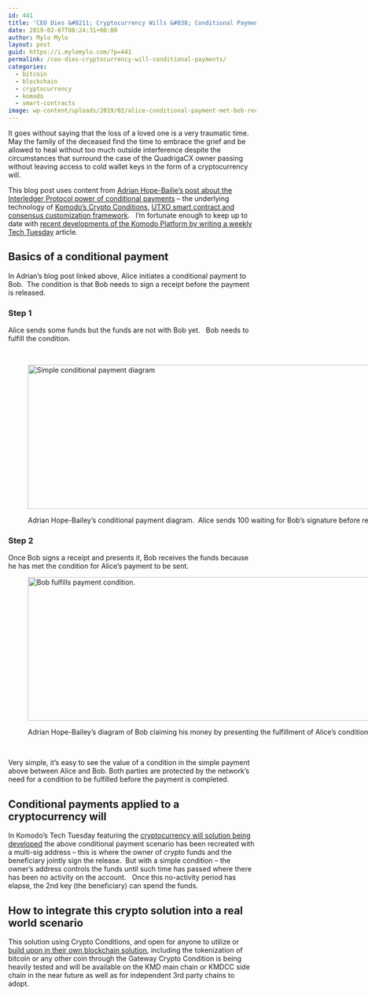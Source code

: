 ```yaml
---
id: 441
title: 'CEO Dies &#8211; Cryptocurrency Wills &#038; Conditional Payments'
date: 2019-02-07T08:24:31+00:00
author: Mylo Mylo
layout: post
guid: https://i.mylomylo.com/?p=441
permalink: /ceo-dies-cryptocurrency-will-conditional-payments/
categories:
  - bitcoin
  - blockchain
  - cryptocurrency
  - komodo
  - smart-contracts
image: wp-content/uploads/2019/02/alice-conditional-payment-met-bob-receives.png
---
```

It goes without saying that the loss of a loved one is a very traumatic time.  May the family of the deceased find the time to embrace the grief and be allowed to heal without too much outside interference despite the circumstances that surround the case of the QuadrigaCX owner passing without leaving access to cold wallet keys in the form of a cryptocurrency will.

This blog post uses content from [Adrian Hope-Bailie&#8217;s post about the Interledger Protocol power of conditional payments](https://adrian.hopebailie.com/the-power-of-conditional-payments-2d1ea531250a) &#8211; the underlying technology of [Komodo&#8217;s Crypto Conditions](https://komodoplatform.com/tech-tuesday-update-7/), [UTXO smart contract and consensus customization framework](https://komodoplatform.com/crypto-conditions-utxo-based-smart-contracts/).   I&#8217;m fortunate enough to keep up to date with [recent developments of the Komodo Platform by writing a weekly Tech Tuesday](https://komodoplatform.com/tech-tuesday-update/) article.

## Basics of a conditional payment

In Adrian&#8217;s blog post linked above, Alice initiates a conditional payment to Bob.  The condition is that Bob needs to sign a receipt before the payment is released.

### Step 1

Alice sends some funds but the funds are not with Bob yet.   Bob needs to fulfill the condition.

&nbsp;<figure id="attachment_442" style="width: 1024px" class="wp-caption aligncenter">

[<img class="size-large wp-image-442" src="https://i.mylomylo.com/wp-content/uploads/2019/02/alice-conditional-payment-bob-1-1024x293.png" alt="Simple conditional payment diagram" width="1024" height="293" srcset="https://i.mylomylo.com/wp-content/uploads/2019/02/alice-conditional-payment-bob-1-1024x293.png 1024w, https://i.mylomylo.com/wp-content/uploads/2019/02/alice-conditional-payment-bob-1-300x86.png 300w, https://i.mylomylo.com/wp-content/uploads/2019/02/alice-conditional-payment-bob-1-768x220.png 768w, https://i.mylomylo.com/wp-content/uploads/2019/02/alice-conditional-payment-bob-1.png 1432w" sizes="(max-width: 1024px) 100vw, 1024px" />](https://i.mylomylo.com/wp-content/uploads/2019/02/alice-conditional-payment-bob-1.png)<figcaption class="wp-caption-text">Adrian Hope-Bailey&#8217;s conditional payment diagram.  Alice sends 100 waiting for Bob&#8217;s signature before release.</figcaption></figure> 

### Step 2

Once Bob signs a receipt and presents it, Bob receives the funds because he has met the condition for Alice&#8217;s payment to be sent.<figure id="attachment_443" style="width: 1024px" class="wp-caption aligncenter">

[<img class="size-large wp-image-443" src="https://i.mylomylo.com/wp-content/uploads/2019/02/alice-conditional-payment-met-bob-receives-1024x292.png" alt="Bob fulfills payment condition." width="1024" height="292" srcset="https://i.mylomylo.com/wp-content/uploads/2019/02/alice-conditional-payment-met-bob-receives-1024x292.png 1024w, https://i.mylomylo.com/wp-content/uploads/2019/02/alice-conditional-payment-met-bob-receives-300x85.png 300w, https://i.mylomylo.com/wp-content/uploads/2019/02/alice-conditional-payment-met-bob-receives-768x219.png 768w, https://i.mylomylo.com/wp-content/uploads/2019/02/alice-conditional-payment-met-bob-receives.png 1404w" sizes="(max-width: 1024px) 100vw, 1024px" />](https://i.mylomylo.com/wp-content/uploads/2019/02/alice-conditional-payment-met-bob-receives.png)<figcaption class="wp-caption-text">Adrian Hope-Bailey&#8217;s diagram of Bob claiming his money by presenting the fulfillment of Alice&#8217;s condition she placed for this payment.</figcaption></figure> 

&nbsp;

Very simple, it’s easy to see the value of a condition in the simple payment above between Alice and Bob. Both parties are protected by the network&#8217;s need for a condition to be fulfilled before the payment is completed.

## Conditional payments applied to a cryptocurrency will

In Komodo&#8217;s Tech Tuesday featuring the [cryptocurrency will solution being developed](https://komodoplatform.com/tt2019-4-cryptocurrency-wills-inheritance/) the above conditional payment scenario has been recreated with a multi-sig address &#8211; this is where the owner of crypto funds and the beneficiary jointly sign the release.  But with a simple condition &#8211; the owner&#8217;s address controls the funds until such time has passed where there has been no activity on the account.   Once this no-activity period has elapse, the 2nd key (the beneficiary) can spend the funds.

## How to integrate this crypto solution into a real world scenario

This solution using Crypto Conditions, and open for anyone to utilize or [build upon in their own blockchain solution](https://komodoplatform.com/blockchain-starter-kit/), including the tokenization of bitcoin or any other coin through the Gateway Crypto Condition is being heavily tested and will be available on the KMD main chain or KMDCC side chain in the near future as well as for independent 3rd party chains to adopt.

&nbsp;
